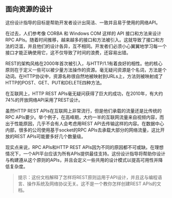 ## 面向资源的设计
这份设计指导的目标是帮助开发者设计出简洁、一致并且易于使用的网络API。

在过去，人们参考像 CORBA 和 Windows COM 这样的 API 接口和方法来设计 RPC APIs。随着时间推移，越来越多的接口和方法被引入。这就导致了接口和方法的泛滥，并且他们的设计各异，互不相同。开发者们必须小心翼翼地学习每一个接口才能正确使用它，这不仅导致了时间的浪费，还容易出错。

REST的架构风格在2000年首次被引入，与HTTP/1.1有着良好的相性。他的核心原则在于定义一些可以被少量方法操作的资源。毫无疑问资源是个名词，方法是个动词。在HTTP协议中，资源名称很自然地被映射到URLs上，方法则被映射成了HTTP的POST、GET、PUT和DELETE四种方法。

在互联网上，HTTP REST APIs毫无疑问获得了巨大的成功，在2010年，有大约74%的开放网络API采用了REST设计。

虽然HTTP REST APIs在互联网上非常流行，但是他们承载的流量还是比传统的RPC APIs要少。举个例子，在高峰期，大约一半的互联网流量来自视频内容，而出于性能原因，几乎不会有人会考虑用REST API去传输这样的内容。在数据中心内部，很多的公司使用基于socket的RPC APIs去承载大部分的网络流量，这比开放的REST APIs可能要多好几个数量级。

现实点来说，RPC APIs和HTTP REST APIs因为不同的原因都不可或缺。在理想情况下，一个API平台应该为所有APIs提供最佳支持。这份设计指导将帮助你设计与构建遵从这个原则的APIs，并且会定义一些共用的设计模式以提高可用性并降低复杂度。

> 提示：这份文档解释了怎样将REST原则运用于API设计，并且这与编程语言、操作系统及网络协议无关。这不是一个教你怎样创建REST APIs的文档。
